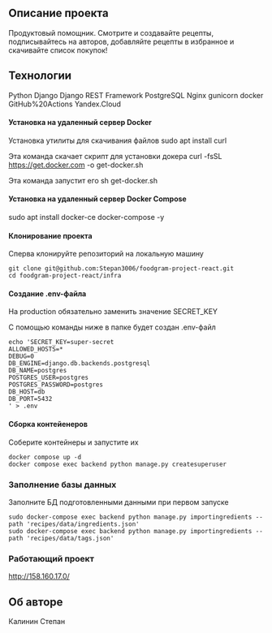 ## Описание проекта

Продуктовый помощник. Смотрите и создавайте рецепты, подписывайтесь на авторов, добавляйте рецепты в избранное и скачивайте список покупок!

## Технологии
Python Django Django REST Framework PostgreSQL Nginx gunicorn docker GitHub%20Actions Yandex.Cloud

#### Установка на удаленный сервер Docker
Установка утилиты для скачивания файлов
sudo apt install curl
 
Эта команда скачает скрипт для установки докера
curl -fsSL https://get.docker.com -o get-docker.sh

Эта команда запустит его
sh get-docker.sh  

#### Установка на удаленный сервер Docker Compose 
sudo apt install docker-ce docker-compose -y 

#### Клонирование проекта

Сперва клонируйте репозиторий на локальную машину

```
git clone git@github.com:Stepan3006/foodgram-project-react.git
cd foodgram-project-react/infra
```

#### Создание .env-файла

На production обязательно заменить значение SECRET_KEY

С помощью команды ниже в папке будет создан .env-файл

```
echo 'SECRET_KEY=super-secret
ALLOWED_HOSTS=*
DEBUG=0
DB_ENGINE=django.db.backends.postgresql
DB_NAME=postgres
POSTGRES_USER=postgres
POSTGRES_PASSWORD=postgres
DB_HOST=db
DB_PORT=5432
' > .env
```

#### Сборка контейенеров

Соберите контейнеры и запустите их

```
docker compose up -d
docker compose exec backend python manage.py createsuperuser
```

### Заполнение базы данных

Заполните БД подготовленными данными при первом запуске

```
sudo docker-compose exec backend python manage.py importingredients --path 'recipes/data/ingredients.json'
sudo docker-compose exec backend python manage.py importingredients --path 'recipes/data/tags.json'

```
### Работающий проект 

http://158.160.17.0/

## Об авторе

Калинин Степан